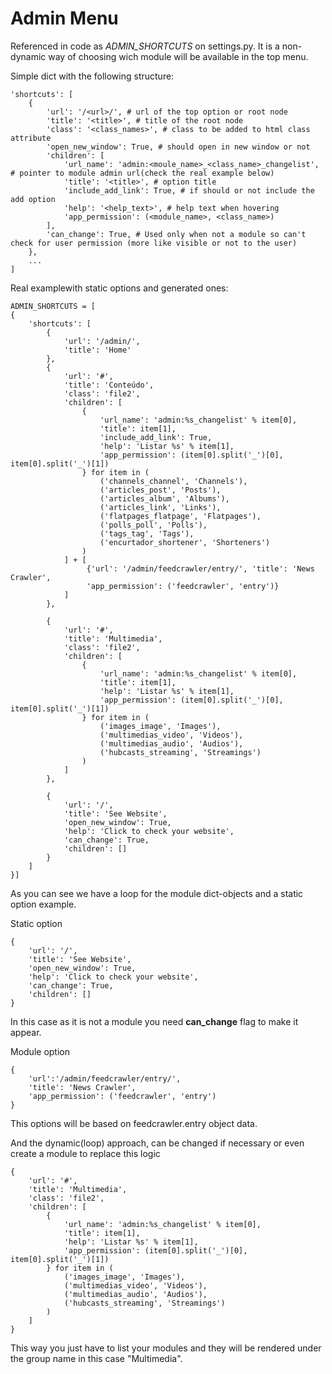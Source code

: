 
Admin Menu
==========

Referenced in code as *ADMIN_SHORTCUTS* on settings.py.
It is a non-dynamic way of choosing wich module will be available in the top menu.

Simple dict with the following structure:

    'shortcuts': [
    	{
    		'url': '/<url>/', # url of the top option or root node
    		'title': '<title>', # title of the root node
    		'class': '<class_names>', # class to be added to html class attribute
    		'open_new_window': True, # should open in new window or not
    		'children': [ 
    			'url_name': 'admin:<moule_name>_<class_name>_changelist', # pointer to module admin url(check the real example below)
                'title': '<title>', # option title
                'include_add_link': True, # if should or not include the add option
                'help': '<help_text>', # help text when hovering
                'app_permission': (<module_name>, <class_name>)
    		],
    		'can_change': True, # Used only when not a module so can't check for user permission (more like visible or not to the user)
    	},
    	...
    ]

Real examplewith static options and generated ones:

	ADMIN_SHORTCUTS = [
    {
        'shortcuts': [
            {
                'url': '/admin/',
                'title': 'Home'
            },
            {
                'url': '#',
                'title': 'Conteúdo',
                'class': 'file2',
                'children': [
                    {
                        'url_name': 'admin:%s_changelist' % item[0],
                        'title': item[1],
                        'include_add_link': True,
                        'help': 'Listar %s' % item[1],
                        'app_permission': (item[0].split('_')[0], item[0].split('_')[1])
                    } for item in (
                        ('channels_channel', 'Channels'),
                        ('articles_post', 'Posts'),
                        ('articles_album', 'Albums'),
                        ('articles_link', 'Links'),
                        ('flatpages_flatpage', 'Flatpages'),
                        ('polls_poll', 'Polls'),
                        ('tags_tag', 'Tags'),
                        ('encurtador_shortener', 'Shorteners')
                    )
                ] + [
                     {'url': '/admin/feedcrawler/entry/', 'title': 'News Crawler',
                     'app_permission': ('feedcrawler', 'entry')}
                ]
            },

            {
                'url': '#',
                'title': 'Multimedia',
                'class': 'file2',
                'children': [
                    {
                        'url_name': 'admin:%s_changelist' % item[0],
                        'title': item[1],
                        'help': 'Listar %s' % item[1],
                        'app_permission': (item[0].split('_')[0], item[0].split('_')[1])
                    } for item in (
                        ('images_image', 'Images'),
                        ('multimedias_video', 'Videos'),
                        ('multimedias_audio', 'Audios'),
                        ('hubcasts_streaming', 'Streamings')
                    )
                ]
            },

            {
                'url': '/',
                'title': 'See Website',
                'open_new_window': True,
                'help': 'Click to check your website',
                'can_change': True,
                'children': []
            }
        ]
    }]

As you can see we have a loop for the module dict-objects and a static option example.

Static option

    {
        'url': '/',
        'title': 'See Website',
        'open_new_window': True,
        'help': 'Click to check your website',
        'can_change': True,
        'children': []
    }

In this case as it is not a module you need **can_change** flag to make it appear.

Module option

    {
    	'url':'/admin/feedcrawler/entry/',
    	'title': 'News Crawler',
    	'app_permission': ('feedcrawler', 'entry')
    }

This options will be based on feedcrawler.entry object data.

And the dynamic(loop) approach, can be changed if necessary or even create a module to replace this logic

	{
        'url': '#',
        'title': 'Multimedia',
        'class': 'file2',
        'children': [
            {
                'url_name': 'admin:%s_changelist' % item[0],
                'title': item[1],
                'help': 'Listar %s' % item[1],
                'app_permission': (item[0].split('_')[0], item[0].split('_')[1])
            } for item in (
                ('images_image', 'Images'),
                ('multimedias_video', 'Videos'),
                ('multimedias_audio', 'Audios'),
                ('hubcasts_streaming', 'Streamings')
            )
        ]
    }

This way you just have to list your modules and they will be rendered under the group name in this case "Multimedia".